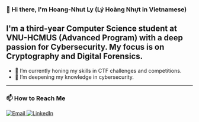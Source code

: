### 👋 Hi there, I'm Hoang-Nhut Ly (Lý Hoàng Nhựt in Vietnamese)

I'm a third-year Computer Science student at **VNU-HCMUS (Advanced Program)** with a deep passion for Cybersecurity. My focus is on **Cryptography** and **Digital Forensics**.
---

- 🔭 I’m currently honing my skills in CTF challenges and competitions.
- 🌱 I’m deepening my knowledge in cybersecurity.
---
### 📫 How to Reach Me

<p align="left">
  <a href="mailto:nhut6653@gmail.com">
    <img alt="Email" src="https://img.shields.io/badge/Email-nhut6653@gmail.com-blue?style=flat-square&logo=gmail">
  </a>
  <a href="https://www.linkedin.com/in/hoangnhutly">
    <img alt="LinkedIn" src="https://img.shields.io/badge/LinkedIn-hoangnhutly-blue?style=flat-square&logo=linkedin">
  </a>
</p>
